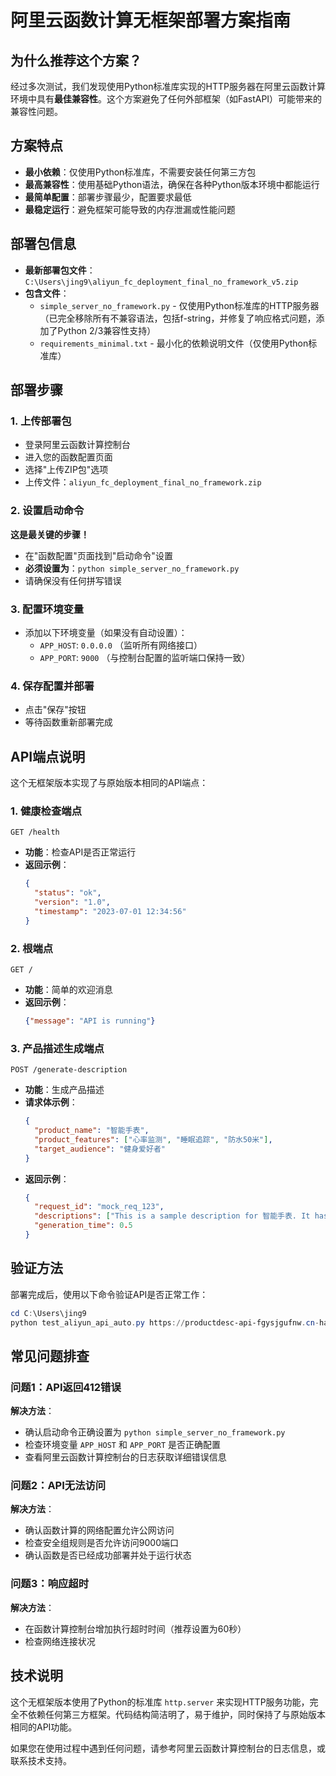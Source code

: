# 阿里云函数计算无框架部署方案指南

## 为什么推荐这个方案？

经过多次测试，我们发现使用Python标准库实现的HTTP服务器在阿里云函数计算环境中具有**最佳兼容性**。这个方案避免了任何外部框架（如FastAPI）可能带来的兼容性问题。

## 方案特点

- **最小依赖**：仅使用Python标准库，不需要安装任何第三方包
- **最高兼容性**：使用基础Python语法，确保在各种Python版本环境中都能运行
- **最简单配置**：部署步骤最少，配置要求最低
- **最稳定运行**：避免框架可能导致的内存泄漏或性能问题

## 部署包信息

- **最新部署包文件**：`C:\Users\jing9\aliyun_fc_deployment_final_no_framework_v5.zip`
- **包含文件**：
  - `simple_server_no_framework.py` - 仅使用Python标准库的HTTP服务器（已完全移除所有不兼容语法，包括f-string，并修复了响应格式问题，添加了Python 2/3兼容性支持）
  - `requirements_minimal.txt` - 最小化的依赖说明文件（仅使用Python标准库）

## 部署步骤

### 1. 上传部署包

- 登录阿里云函数计算控制台
- 进入您的函数配置页面
- 选择"上传ZIP包"选项
- 上传文件：`aliyun_fc_deployment_final_no_framework.zip`

### 2. 设置启动命令

**这是最关键的步骤！**

- 在"函数配置"页面找到"启动命令"设置
- **必须设置为**：`python simple_server_no_framework.py`
- 请确保没有任何拼写错误

### 3. 配置环境变量

- 添加以下环境变量（如果没有自动设置）：
  - `APP_HOST`: `0.0.0.0` （监听所有网络接口）
  - `APP_PORT`: `9000` （与控制台配置的监听端口保持一致）

### 4. 保存配置并部署

- 点击"保存"按钮
- 等待函数重新部署完成

## API端点说明

这个无框架版本实现了与原始版本相同的API端点：

### 1. 健康检查端点

```
GET /health
```
- **功能**：检查API是否正常运行
- **返回示例**：
  ```json
  {
    "status": "ok",
    "version": "1.0",
    "timestamp": "2023-07-01 12:34:56"
  }
  ```

### 2. 根端点

```
GET /
```
- **功能**：简单的欢迎消息
- **返回示例**：
  ```json
  {"message": "API is running"}
  ```

### 3. 产品描述生成端点

```
POST /generate-description
```
- **功能**：生成产品描述
- **请求体示例**：
  ```json
  {
    "product_name": "智能手表",
    "product_features": ["心率监测", "睡眠追踪", "防水50米"],
    "target_audience": "健身爱好者"
  }
  ```
- **返回示例**：
  ```json
  {
    "request_id": "mock_req_123",
    "descriptions": ["This is a sample description for 智能手表. It has features: 心率监测, 睡眠追踪, 防水50米. Targeting: 健身爱好者."],
    "generation_time": 0.5
  }
  ```

## 验证方法

部署完成后，使用以下命令验证API是否正常工作：

```powershell
cd C:\Users\jing9
python test_aliyun_api_auto.py https://productdesc-api-fgysjgufnw.cn-hangzhou.fcapp.run
```

## 常见问题排查

### 问题1：API返回412错误

**解决方法**：
- 确认启动命令正确设置为 `python simple_server_no_framework.py`
- 检查环境变量 `APP_HOST` 和 `APP_PORT` 是否正确配置
- 查看阿里云函数计算控制台的日志获取详细错误信息

### 问题2：API无法访问

**解决方法**：
- 确认函数计算的网络配置允许公网访问
- 检查安全组规则是否允许访问9000端口
- 确认函数是否已经成功部署并处于运行状态

### 问题3：响应超时

**解决方法**：
- 在函数计算控制台增加执行超时时间（推荐设置为60秒）
- 检查网络连接状况

## 技术说明

这个无框架版本使用了Python的标准库 `http.server` 来实现HTTP服务功能，完全不依赖任何第三方框架。代码结构简洁明了，易于维护，同时保持了与原始版本相同的API功能。

如果您在使用过程中遇到任何问题，请参考阿里云函数计算控制台的日志信息，或联系技术支持。